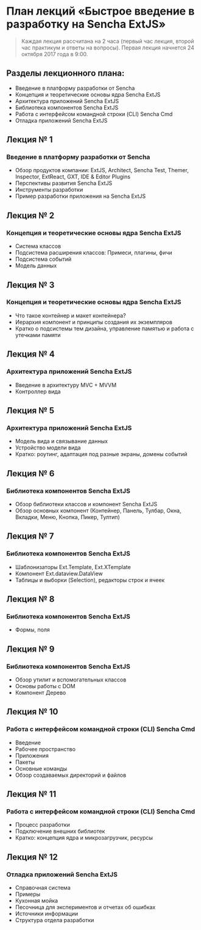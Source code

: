 
# План лекций «Быстрое введение в разработку на Sencha ExtJS»

> Каждая лекция рассчитана на 2 часа (первый час лекция, второй час практикум и ответы на вопросы).
Первая лекция начнется 24 октября 2017 года в 9:00.


## Разделы лекционного плана:

- Введение в платформу разработки от Sencha
- Концепция и теоретические основы ядра Sencha ExtJS
- Архитектура приложений Sencha ExtJS
- Библиотека компонентов Sencha ExtJS
- Работа с интерфейсом командной строки (CLI) Sencha Cmd
- Отладка приложений Sencha ExtJS




## Лекция № 1

### Введение в платформу разработки от Sencha

- Обзор продуктов компании: 
  ExtJS, Architect, Sencha Test, Themer, Inspector,
  ExtReact, GXT, IDE & Editor Plugins
- Перспективы развития Sencha ExtJS
- Инструменты разработки
- Пример разработки приложения на Sencha ExtJS





## Лекция № 2

### Концепция и теоретические основы ядра Sencha ExtJS


- Система классов
- Подсистема расширения классов: Примеси, плагины, фичи
- Подсистема событий
- Модель данных




## Лекция № 3

### Концепция и теоретические основы ядра Sencha ExtJS

- Что такое контейнер и макет контейнера?
- Иерархия компонент и принципы создания их экземпляров
- Кратко о подсистемы тем дизайна, управление памятью и работа с утечками памяти




## Лекция № 4


### Архитектура приложений Sencha ExtJS

- Введение в архитектуру MVC + MVVM
- Контроллер вида



## Лекция № 5

### Архитектура приложений Sencha ExtJS

- Модель вида и связывание данных
- Устройство модели вида
- Кратко: роутинг, адаптация под разные экраны, домены событий








## Лекция № 6



### Библиотека компонентов Sencha ExtJS

- Обзор библиотеки классов и компонент Sencha ExtJS
- Обзор основных компонент (Контейнер, Панель, Тулбар, Окна, Вкладки, Меню, Кнопка, Пикер, Тултип)




## Лекция № 7

### Библиотека компонентов Sencha ExtJS

- Шаблонизаторы Ext.Template, Ext.XTemplate
- Компонент Ext.dataview.DataView
- Таблицы и выборки (Selection), редакторы строк и ячеек




## Лекция № 8

### Библиотека компонентов Sencha ExtJS

- Формы, поля





## Лекция № 9

### Библиотека компонентов Sencha ExtJS

- Обзор утилит и вспомогательных классов
- Основы работы с DOM 
- Компонент Дерево




## Лекция № 10

### Работа с интерфейсом командной строки (CLI) Sencha Cmd

- Введение
- Рабочее пространство
- Приложения
- Пакеты
- Основные команды
- Обзор создаваемых директорий и файлов



## Лекция № 11

### Работа с интерфейсом командной строки (CLI) Sencha Cmd

- Процесс разработки
- Подключение внешних библиотек
- Кратко: концепция ядра и микрозагрузчик, ресурсы




## Лекция № 12

### Отладка приложений Sencha ExtJS

- Справочная система
- Примеры
- Кухонная мойка
- Песочница для экспериментов и отчетах об ошибках
- Источники информации
- Структура отдела разработки 



